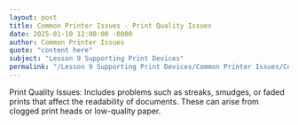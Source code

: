 ```yaml
---
layout: post
title: Common Printer Issues - Print Quality Issues
date: 2025-01-10 12:00:00 -0000
author: Common Printer Issues
quote: "content here"
subject: "Lesson 9 Supporting Print Devices"
permalink: "/Lesson 9 Supporting Print Devices/Common Printer Issues/Common Printer Issues - Print Quality Issues"
---
```


Print Quality Issues: Includes problems such as streaks, smudges, or faded prints that affect the readability of documents. These can arise from clogged print heads or low-quality paper.
